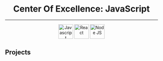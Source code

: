 <h1 align="center">Center Of Excellence: JavaScript</h1>
<hr />

<!-- Logos -->
<div align="center">
   <img title="Javascript" height="48" src="https://cdn4.iconfinder.com/data/icons/logos-and-brands/512/187_Js_logo_logos-48.png"/>
   <img title="React" height="48" src="https://cdn4.iconfinder.com/data/icons/logos-3/600/React.js_logo-48.png"/>
   <img title="Node JS" height="48" src="https://www.typescriptlang.org/icons/icon-48x48.png?v=8944a05a8b601855de116c8a56d3b3ae"/>
</div>

<!-- Table of content -->
## Projects
